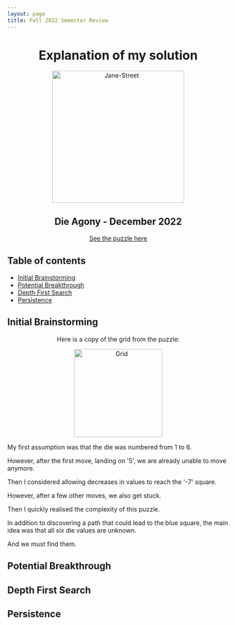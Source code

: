 ```yaml
---
layout: page
title: Fall 2022 Semester Review
---
```


<h1 align="center">
  Explanation of my solution
</h1>

<div align="center">
  <img width="300" alt="Jane-Street" src="https://user-images.githubusercontent.com/89562186/205675987-26634900-8be3-4c1f-94b3-bb04cbede0e6.png">
</div>

<h2 align="center">
  Die Agony - December 2022
</h2>

<p align="center">
  <a href="https://www.janestreet.com/puzzles/current-puzzle/">See the puzzle here</a> 
</p>

<h2 id="table-of-contents">Table of contents</h2>

- <a href="#brainstorming">Initial Brainstorming</a>
- <a href="#breakthrough">Potential Breakthrough</a>
- <a href="#DFS">Depth First Search</a>
- <a href="#persistence">Persistence</a>

<h2 id="brainstorming">Initial Brainstorming</h2>

<p align="center">
  Here is a copy of the grid from the puzzle: 
</p>

<div align="center">
  <img width="200" alt="Grid" src="https://user-images.githubusercontent.com/89562186/205823017-7d94fe9f-42b6-4d20-a8a6-a45493a639ab.png">
</div>

<p>
My first assumption was that the die was numbered from 1 to 6.

However, after the first move, landing on '5', we are already unable to move anymore.
</p>

<p>
Then I considered allowing decreases in values to reach the '-7' square. 
 
However, after a few other moves, we also get stuck. 
</p>

<p>
Then I quickly realised the complexity of this puzzle.

In addition to discovering a path that could lead to the blue square, the main idea was that all six die values are unknown.

And we must find them.
</p>

<h2 id="breakthrough">Potential Breakthrough</h2>



<h2 id="DFS">Depth First Search</h2>



<h2 id="persistence">Persistence</h2>



